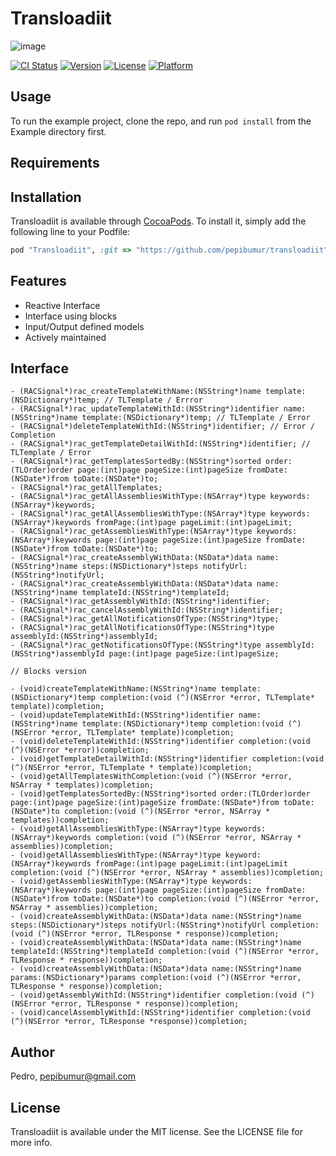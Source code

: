 # Transloadiit

![image](https://transloadit.com/img/robots/240x240/s3-store.jpg)

[![CI Status](http://img.shields.io/travis/Pedro/Transloadiit.svg?style=flat)](https://travis-ci.org/Pedro/Transloadiit)
[![Version](https://img.shields.io/cocoapods/v/Transloadiit.svg?style=flat)](http://cocoapods.org/pods/Transloadiit)
[![License](https://img.shields.io/cocoapods/l/Transloadiit.svg?style=flat)](http://cocoapods.org/pods/Transloadiit)
[![Platform](https://img.shields.io/cocoapods/p/Transloadiit.svg?style=flat)](http://cocoapods.org/pods/Transloadiit)

## Usage

To run the example project, clone the repo, and run `pod install` from the Example directory first.

## Requirements

## Installation

Transloadiit is available through [CocoaPods](http://cocoapods.org). To install
it, simply add the following line to your Podfile:

```ruby
pod "Transloadiit", :git => "https://github.com/pepibumur/transloadiit"
```

## Features

- Reactive Interface
- Interface using blocks
- Input/Output defined models
- Actively maintained

## Interface

```objc
- (RACSignal*)rac_createTemplateWithName:(NSString*)name template:(NSDictionary*)temp; // TLTemplate / Errror
- (RACSignal*)rac_updateTemplateWithId:(NSString*)identifier name:(NSString*)name template:(NSDictionary*)temp; // TLTemplate / Error
- (RACSignal*)deleteTemplateWithId:(NSString*)identifier; // Error / Completion
- (RACSignal*)rac_getTemplateDetailWithId:(NSString*)identifier; // TLTemplate / Error
- (RACSignal*)rac_getTemplatesSortedBy:(NSString*)sorted order:(TLOrder)order page:(int)page pageSize:(int)pageSize fromDate:(NSDate*)from toDate:(NSDate*)to;
- (RACSignal*)rac_getAllTemplates;
- (RACSignal*)rac_getAllAssembliesWithType:(NSArray*)type keywords:(NSArray*)keywords;
- (RACSignal*)rac_getAllAssembliesWithType:(NSArray*)type keywords:(NSArray*)keywords fromPage:(int)page pageLimit:(int)pageLimit;
- (RACSignal*)rac_getAssembliesWithType:(NSArray*)type keywords:(NSArray*)keywords page:(int)page pageSize:(int)pageSize fromDate:(NSDate*)from toDate:(NSDate*)to;
- (RACSignal*)rac_createAssemblyWithData:(NSData*)data name:(NSString*)name steps:(NSDictionary*)steps notifyUrl:(NSString*)notifyUrl;
- (RACSignal*)rac_createAssemblyWithData:(NSData*)data name:(NSString*)name templateId:(NSString*)templateId;
- (RACSignal*)rac_getAssemblyWithId:(NSString*)identifier;
- (RACSignal*)rac_cancelAssemblyWithId:(NSString*)identifier;
- (RACSignal*)rac_getAllNotificationsOfType:(NSString*)type;
- (RACSignal*)rac_getAllNotificationsOfType:(NSString*)type assemblyId:(NSString*)assemblyId;
- (RACSignal*)rac_getNotificationsOfType:(NSString*)type assemblyId:(NSString*)assemblyId page:(int)page pageSize:(int)pageSize;

// Blocks version

- (void)createTemplateWithName:(NSString*)name template:(NSDictionary*)temp completion:(void (^)(NSError *error, TLTemplate* template))completion;
- (void)updateTemplateWithId:(NSString*)identifier name:(NSString*)name template:(NSDictionary*)temp completion:(void (^)(NSError *error, TLTemplate* template))completion;
- (void)deleteTemplateWithId:(NSString*)identifier completion:(void (^)(NSError *error))completion;
- (void)getTemplateDetailWithId:(NSString*)identifier completion:(void (^)(NSError *error, TLTemplate * template))completion;
- (void)getAllTemplatesWithCompletion:(void (^)(NSError *error, NSArray * templates))completion;
- (void)getTemplatesSortedBy:(NSString*)sorted order:(TLOrder)order page:(int)page pageSize:(int)pageSize fromDate:(NSDate*)from toDate:(NSDate*)to completion:(void (^)(NSError *error, NSArray * templates))completion;
- (void)getAllAssembliesWithType:(NSArray*)type keywords:(NSArray*)keywords completion:(void (^)(NSError *error, NSArray * assemblies))completion;
- (void)getAllAssembliesWithType:(NSArray*)type keyword:(NSArray*)keywords fromPage:(int)page pageLimit:(int)pageLimit completion:(void (^)(NSError *error, NSArray * assemblies))completion;
- (void)getAssembliesWithType:(NSArray*)type keywords:(NSArray*)keywords page:(int)page pageSize:(int)pageSize fromDate:(NSDate*)from toDate:(NSDate*)to completion:(void (^)(NSError *error, NSArray * assemblies))completion;
- (void)createAssemblyWithData:(NSData*)data name:(NSString*)name steps:(NSDictionary*)steps notifyUrl:(NSString*)notifyUrl completion:(void (^)(NSError *error, TLResponse * response))completion;
- (void)createAssemblyWithData:(NSData*)data name:(NSString*)name templateId:(NSString*)templateId completion:(void (^)(NSError *error, TLResponse * response))completion;
- (void)createAssemblyWithData:(NSData*)data name:(NSString*)name params:(NSDictionary*)params completion:(void (^)(NSError *error, TLResponse * response))completion;
- (void)getAssemblyWithId:(NSString*)identifier completion:(void (^)(NSError *error, TLResponse * response))completion;
- (void)cancelAssemblyWithId:(NSString*)identifier completion:(void (^)(NSError *error, TLResponse *response))completion;
```

## Author

Pedro, pepibumur@gmail.com

## License

Transloadiit is available under the MIT license. See the LICENSE file for more info.
